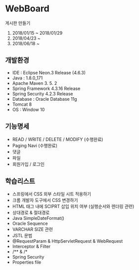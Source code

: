 # WebBoard
게시판 만들기

1. 2018/01/15 ~ 2018/01/29
2. 2018/04/23 ~ 
3. 2018/06/18 ~  

## 개발환경
* IDE : Eclipse Neon.3 Release (4.6.3)
* Java : 1.8.0_171
* Apache Maven 3. 5. 2
* Spring Framework 4.3.16 Release
* Spring Security 4.2.3 Release
* Database : Oracle Database 11g
* Tomcat 8
* OS : Window 10

## 기능명세
* READ / WRITE / DELETE / MODIFY (수행완료)
* Paging Navi (수행완료)
* 댓글
* 파일
* 회원가입 / 로그인

## 학습리스트
* 스프링에서 CSS 외부 스타일 시트 적용하기
* 크롬 개발자 도구에서 CSS 변경하기
* HTML 태그 내에 SCIPRT 삽입 위치 여부 (실행순서와 렌더링 관련)
* 상대경로 & 절대경로
* Java SimpleDateFormat() 
* Oracle Sequence
* VARCHAR SIZE 관련
* JSTL 문법
* @RequestParam & HttpServletRequest & WebRequest
* Interceptor & Filter
* /** & /*
* Spring Security
* Properties file 
